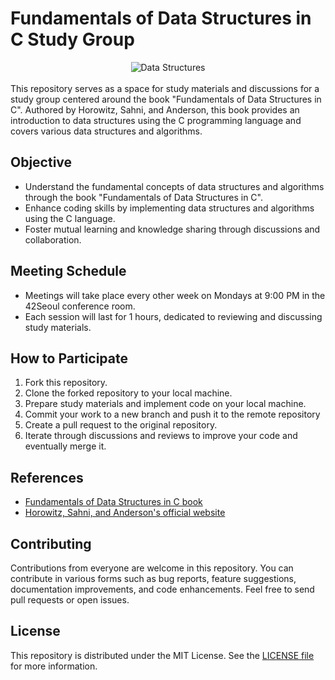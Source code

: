 # Fundamentals of Data Structures in C Study Group

<div align="center">
  <img src="https://image.aladin.co.kr/product/172/4/cover500/8970858946_1.jpg" alt="Data Structures">
</div>
<br/>
This repository serves as a space for study materials and discussions for a study group centered around the book "Fundamentals of Data Structures in C". Authored by Horowitz, Sahni, and Anderson, this book provides an introduction to data structures using the C programming language and covers various data structures and algorithms.

## Objective

- Understand the fundamental concepts of data structures and algorithms through the book "Fundamentals of Data Structures in C".
- Enhance coding skills by implementing data structures and algorithms using the C language.
- Foster mutual learning and knowledge sharing through discussions and collaboration.

## Meeting Schedule

- Meetings will take place every other week on Mondays at 9:00 PM in the 42Seoul conference room.
- Each session will last for 1 hours, dedicated to reviewing and discussing study materials.

## How to Participate

1. Fork this repository.
2. Clone the forked repository to your local machine.
3. Prepare study materials and implement code on your local machine.
4. Commit your work to a new branch and push it to the remote repository
5. Create a pull request to the original repository.
6. Iterate through discussions and reviews to improve your code and eventually merge it.

## References

- [Fundamentals of Data Structures in C book](http://ce.eng.usc.ac.ir/files/1513332984078.pdf)
- [Horowitz, Sahni, and Anderson's official website](https://example.com)

## Contributing

Contributions from everyone are welcome in this repository. You can contribute in various forms such as bug reports, feature suggestions, documentation improvements, and code enhancements. Feel free to send pull requests or open issues.

## License

This repository is distributed under the MIT License. See the [LICENSE file](https://github.com/your-username/fundamentals-of-data-structures-in-c-study-group/blob/main/LICENSE) for more information.
